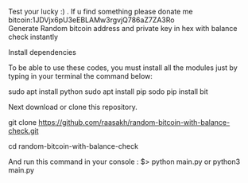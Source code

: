 Test your lucky :) . If u find something please donate me <br/>bitcoin:1JDVjx6pU3eEBLAMw3rgvjQ786aZ7ZA3Ro <br/>Generate Random bitcoin address and private key in hex with balance check instantly

Install dependencies

To be able to use these codes, you must install all the modules just by typing in your terminal the command below:

sudo apt install python
sudo apt install pip
sodo pip install bit

Next download or clone this repository.

git clone https://github.com/raasakh/random-bitcoin-with-balance-check.git

cd random-bitcoin-with-balance-check

And run this command in your console : $> python main.py or python3 main.py
